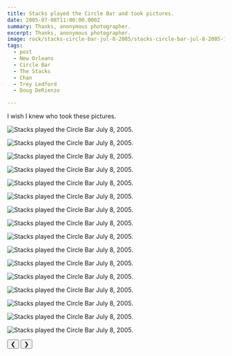 ```yaml
---
title: Stacks played the Circle Bar and took pictures.
date: 2005-07-08T11:00:00.000Z
summary: Thanks, anonymous photographer.
excerpt: Thanks, anonymous photographer.
image: rock/stacks-circle-bar-jul-8-2005/stacks-circle-bar-jul-8-2005-185.jpg
tags:
  - post 
  - New Orleans
  - Circle Bar
  - The Stacks
  - Chan
  - Trey Ledford
  - Doug DeRienzo

---
```


I wish I knew who took these pictures.

<div id="viewport">

![Stacks played the Circle Bar July 8, 2005.](/static/img/rock/stacks-circle-bar-jul-8-2005/stacks-circle-bar-jul-8-2005-185.jpg "MStacks played the Circle Bar July 8, 2005.")

![Stacks played the Circle Bar July 8, 2005.](/static/img/rock/stacks-circle-bar-jul-8-2005/stacks-circle-bar-jul-8-2005-188.jpg "Stacks played the Circle Bar July 8, 2005.")

![Stacks played the Circle Bar July 8, 2005.](/static/img/rock/stacks-circle-bar-jul-8-2005/stacks-circle-bar-jul-8-2005-189.jpg "Stacks played the Circle Bar July 8, 2005.")

![Stacks played the Circle Bar July 8, 2005.](/static/img/rock/stacks-circle-bar-jul-8-2005/stacks-circle-bar-jul-8-2005-190.jpg "Stacks played the Circle Bar July 8, 2005.")

![Stacks played the Circle Bar July 8, 2005.](/static/img/rock/stacks-circle-bar-jul-8-2005/stacks-circle-bar-jul-8-2005-198.jpg "MStacks played the Circle Bar July 8, 2005.")

![Stacks played the Circle Bar July 8, 2005.](/static/img/rock/stacks-circle-bar-jul-8-2005/stacks-circle-bar-jul-8-2005-200.jpg "Stacks played the Circle Bar July 8, 2005.")

![Stacks played the Circle Bar July 8, 2005.](/static/img/rock/stacks-circle-bar-jul-8-2005/stacks-circle-bar-jul-8-2005-202.jpg "Stacks played the Circle Bar July 8, 2005.")

![Stacks played the Circle Bar July 8, 2005.](/static/img/rock/stacks-circle-bar-jul-8-2005/stacks-circle-bar-jul-8-2005-204.jpg "Stacks played the Circle Bar July 8, 2005.")

![Stacks played the Circle Bar July 8, 2005.](/static/img/rock/stacks-circle-bar-jul-8-2005/stacks-circle-bar-jul-8-2005-206.jpg "MStacks played the Circle Bar July 8, 2005.")

![Stacks played the Circle Bar July 8, 2005.](/static/img/rock/stacks-circle-bar-jul-8-2005/stacks-circle-bar-jul-8-2005-209.jpg "Stacks played the Circle Bar July 8, 2005.")

![Stacks played the Circle Bar July 8, 2005.](/static/img/rock/stacks-circle-bar-jul-8-2005/stacks-circle-bar-jul-8-2005-213.jpg "Stacks played the Circle Bar July 8, 2005.")

![Stacks played the Circle Bar July 8, 2005.](/static/img/rock/stacks-circle-bar-jul-8-2005/stacks-circle-bar-jul-8-2005-214.jpg "Stacks played the Circle Bar July 8, 2005.")

![Stacks played the Circle Bar July 8, 2005.](/static/img/rock/stacks-circle-bar-jul-8-2005/stacks-circle-bar-jul-8-2005-220.jpg "MStacks played the Circle Bar July 8, 2005.")

![Stacks played the Circle Bar July 8, 2005.](/static/img/rock/stacks-circle-bar-jul-8-2005/stacks-circle-bar-jul-8-2005-221.jpg "Stacks played the Circle Bar July 8, 2005.")

![Stacks played the Circle Bar July 8, 2005.](/static/img/rock/stacks-circle-bar-jul-8-2005/stacks-circle-bar-jul-8-2005-222.jpg "Stacks played the Circle Bar July 8, 2005.")

![Stacks played the Circle Bar July 8, 2005.](/static/img/rock/stacks-circle-bar-jul-8-2005/stacks-cool-drum-head-jul-8-2005.jpg "Stacks played the Circle Bar July 8, 2005.")
</div>
<div class="flex row-reverse space-between">
  <div id="caption"></div>
  <div class="prevnext-container">
    <button id="buttonPrevious">&#10094;</button>
    <button id="buttonNext">&#10095;</button>
  </div>
</div>


